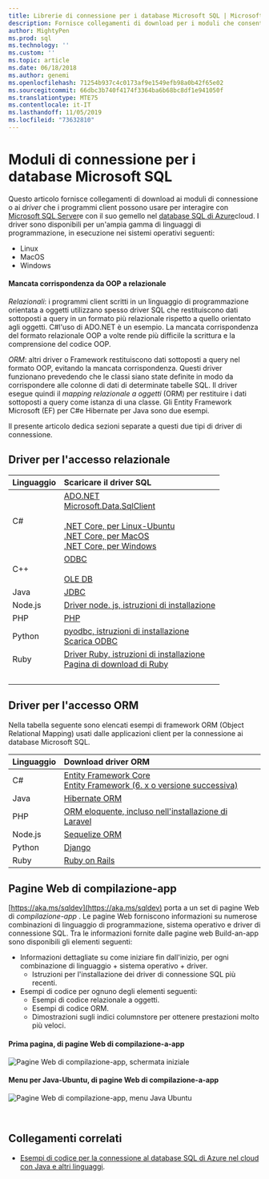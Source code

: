```yaml
---
title: Librerie di connessione per i database Microsoft SQL | Microsoft Docs
description: Fornisce collegamenti di download per i moduli che consentono la connessione a Microsoft SQL Server e al database SQL di Azure, da un'ampia gamma di linguaggi di programmazione client.
author: MightyPen
ms.prod: sql
ms.technology: ''
ms.custom: ''
ms.topic: article
ms.date: 06/18/2018
ms.author: genemi
ms.openlocfilehash: 71254b937c4c0173af9e1549efb98a0b42f65e02
ms.sourcegitcommit: 66dbc3b740f4174f3364ba6b68bc8df1e941050f
ms.translationtype: MTE75
ms.contentlocale: it-IT
ms.lasthandoff: 11/05/2019
ms.locfileid: "73632810"
---
```

# <a name="connection-modules-for-microsoft-sql-databases"></a>Moduli di connessione per i database Microsoft SQL

Questo articolo fornisce collegamenti di download ai moduli di connessione o ai *driver* che i programmi client possono usare per interagire con [Microsoft SQL Server](../relational-databases/database-features.md)e con il suo gemello nel [database SQL di Azure](https://docs.microsoft.com/azure/sql-database/)cloud. I driver sono disponibili per un'ampia gamma di linguaggi di programmazione, in esecuzione nei sistemi operativi seguenti:

- Linux
- MacOS
- Windows

#### <a name="oop-to-relational-mismatch"></a>Mancata corrispondenza da OOP a relazionale

*Relazionali*: i programmi client scritti in un linguaggio di programmazione orientata a oggetti utilizzano spesso driver SQL che restituiscono dati sottoposti a query in un formato più relazionale rispetto a quello orientato agli oggetti. C#l'uso di ADO.NET è un esempio. La mancata corrispondenza del formato relazionale OOP a volte rende più difficile la scrittura e la comprensione del codice OOP.

*ORM*: altri driver o Framework restituiscono dati sottoposti a query nel formato OOP, evitando la mancata corrispondenza. Questi driver funzionano prevedendo che le classi siano state definite in modo da corrispondere alle colonne di dati di determinate tabelle SQL. Il driver esegue quindi il *mapping relazionale a oggetti* (ORM) per restituire i dati sottoposti a query come istanza di una classe. Gli Entity Framework Microsoft (EF) per C#e Hibernate per Java sono due esempi.

Il presente articolo dedica sezioni separate a questi due tipi di driver di connessione.

<a name="anchor-20-drivers-relational-access" />

## <a name="drivers-for-relational-access"></a>Driver per l'accesso relazionale


<!--
Each given Microsoft Download Center page should be enhanced
with a link to the next NEWER version page, on the day that the
original page is no longer the latest because the newer page is being added.
But this policy is not agreed on or observed,
putting the links in the following table at risk for being outdated.

PHP driver in Github.com also uses this FWLink:  https://go.microsoft.com/fwlink/?LinkID=518036 ,
although the FWLink is less precise than is https://github.com/Microsoft/msphpsql/tree/dev#install-unix .
-->

| Linguaggio | Scaricare il driver SQL |
| :------- | :---------------------- |
| C# | [ADO.NET](https://www.microsoft.com/net/download/)<br />[Microsoft.Data.SqlClient](https://www.nuget.org/packages/Microsoft.Data.SqlClient/)<br /><br />[.NET Core, per Linux-Ubuntu](https://www.microsoft.com/net/core#Ubuntu)<br />[.NET Core, per MacOS](https://www.microsoft.com/net/core#macos)<br />[.NET Core, per Windows](https://www.microsoft.com/net/core) |
| C++ | [ODBC](./odbc/download-odbc-driver-for-sql-server.md)<br /><br />[OLE DB](./oledb/download-oledb-driver-for-sql-server.md) |
| Java | [JDBC](./jdbc/download-microsoft-jdbc-driver-for-sql-server.md) |
| Node.js | [Driver node. js, istruzioni di installazione](./node-js/step-1-configure-development-environment-for-node-js-development.md) |
| PHP | [PHP](./php/download-drivers-php-sql-server.md) |
| Python | [pyodbc, istruzioni di installazione](./python/pyodbc/step-1-configure-development-environment-for-pyodbc-python-development.md)<br />[Scarica ODBC](./odbc/download-odbc-driver-for-sql-server.md) |
| Ruby | [Driver Ruby, istruzioni di installazione](./ruby/step-1-configure-development-environment-for-ruby-development.md)<br />[Pagina di download di Ruby](https://rubyinstaller.org/downloads/) |
| &nbsp; | <br /> |

<a name="anchor-40-drivers-orm-access" />

## <a name="drivers-for-orm-access"></a>Driver per l'accesso ORM


Nella tabella seguente sono elencati esempi di framework ORM (Object Relational Mapping) usati dalle applicazioni client per la connessione ai database Microsoft SQL.


| Linguaggio | Download driver ORM |
| :------- | :------------------ |
| C# | [Entity Framework Core](https://docs.microsoft.com/ef/core/)<br />[Entity Framework (6. x o versione successiva)](https://docs.microsoft.com/ef/) |
| Java | [Hibernate ORM](https://hibernate.org/orm)|
| PHP | [ORM eloquente, incluso nell'installazione di Laravel](https://laravel.com/docs/) |
| Node.js | [Sequelize ORM](https://docs.sequelizejs.com) |
| Python | [Django](https://www.djangoproject.com/) |
| Ruby | [Ruby on Rails](https://rubyonrails.org/) |


<a name="anchor-60-build-an-app-webpages" />

## <a name="build-an-app-webpages"></a>Pagine Web di compilazione-app
[https://aka.ms/sqldev](https://aka.ms/sqldev) porta a un set di pagine Web di *compilazione-app* . Le pagine Web forniscono informazioni su numerose combinazioni di linguaggio di programmazione, sistema operativo e driver di connessione SQL. Tra le informazioni fornite dalle pagine web Build-an-app sono disponibili gli elementi seguenti:

- Informazioni dettagliate su come iniziare fin dall'inizio, per ogni combinazione di linguaggio + sistema operativo + driver.
    - Istruzioni per l'installazione dei driver di connessione SQL più recenti.
- Esempi di codice per ognuno degli elementi seguenti:
    - Esempi di codice relazionale a oggetti.
    - Esempi di codice ORM.
    - Dimostrazioni sugli indici columnstore per ottenere prestazioni molto più veloci.

#### <a name="first-page-of-build-an-app-webpages"></a>Prima pagina, di pagine Web di compilazione-a-app
![Pagine Web di compilazione-app, schermata iniziale][image-ref-163-buildanapp-webpages-first-page]

#### <a name="menu-for-java---ubuntu-of-build-an-app-webpages"></a>Menu per Java-Ubuntu, di pagine Web di compilazione-a-app
![Pagine Web di compilazione-app, menu Java Ubuntu][image-ref-167-buildanapp-webpages-menu-java-ubuntu]

&nbsp;

## <a name="related-links"></a>Collegamenti correlati
- [Esempi di codice per la connessione al database SQL di Azure nel cloud con Java e altri linguaggi](https://docs.microsoft.com/azure/sql-database/sql-database-connect-query-java).

<!-- Image references -->

[image-ref-163-buildanapp-webpages-first-page]: ./media/homepage-sql-connection-drivers/gm-aka-ms-sqldev-choose-language-g21.png
[image-ref-167-buildanapp-webpages-menu-java-ubuntu]: ./media/homepage-sql-connection-drivers/gm-aka-ms-sqldev-java-ubuntu-c31.png
